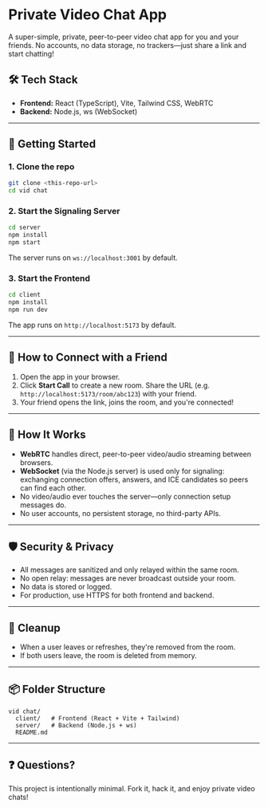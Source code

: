 # Private Video Chat App

A super-simple, private, peer-to-peer video chat app for you and your friends. No accounts, no data storage, no trackers—just share a link and start chatting!

## 🛠️ Tech Stack
- **Frontend:** React (TypeScript), Vite, Tailwind CSS, WebRTC
- **Backend:** Node.js, ws (WebSocket)

---

## 🚀 Getting Started

### 1. Clone the repo
```bash
git clone <this-repo-url>
cd vid chat
```

### 2. Start the Signaling Server
```bash
cd server
npm install
npm start
```
The server runs on `ws://localhost:3001` by default.

### 3. Start the Frontend
```bash
cd client
npm install
npm run dev
```
The app runs on `http://localhost:5173` by default.

---

## 👥 How to Connect with a Friend
1. Open the app in your browser.
2. Click **Start Call** to create a new room. Share the URL (e.g. `http://localhost:5173/room/abc123`) with your friend.
3. Your friend opens the link, joins the room, and you're connected!

---

## 🔌 How It Works
- **WebRTC** handles direct, peer-to-peer video/audio streaming between browsers.
- **WebSocket** (via the Node.js server) is used only for signaling: exchanging connection offers, answers, and ICE candidates so peers can find each other.
- No video/audio ever touches the server—only connection setup messages do.
- No user accounts, no persistent storage, no third-party APIs.

---

## 🛡️ Security & Privacy
- All messages are sanitized and only relayed within the same room.
- No open relay: messages are never broadcast outside your room.
- No data is stored or logged.
- For production, use HTTPS for both frontend and backend.

---

## 🧹 Cleanup
- When a user leaves or refreshes, they're removed from the room.
- If both users leave, the room is deleted from memory.

---

## 📦 Folder Structure
```
vid chat/
  client/   # Frontend (React + Vite + Tailwind)
  server/   # Backend (Node.js + ws)
  README.md
```

---

## ❓ Questions?
This project is intentionally minimal. Fork it, hack it, and enjoy private video chats! 